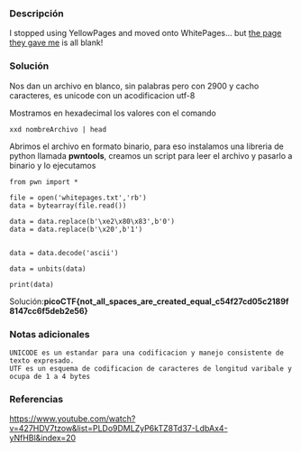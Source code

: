 
### Descripción 
I stopped using YellowPages and moved onto WhitePages... but [the page they gave me](https://jupiter.challenges.picoctf.org/static/74274b96fe966126a1953c80762af80d/whitepages.txt) is all blank!
### Solución
Nos dan un archivo en blanco, sin palabras pero con 2900 y cacho caracteres, es unicode con un acodificacion utf-8

Mostramos en hexadecimal los valores con el comando 

	xxd nombreArchivo | head

Abrimos el archivo en formato binario, para eso instalamos una libreria de python llamada **pwntools**, creamos un script para leer el archivo y pasarlo a binario y lo ejecutamos 

	from pwn import *
	
	file = open('whitepages.txt','rb')
	data = bytearray(file.read())
	
	data = data.replace(b'\xe2\x80\x83',b'0')
	data = data.replace(b'\x20',b'1')
	
	
	data = data.decode('ascii')
	
	data = unbits(data)
	
	print(data)

Solución:**picoCTF{not_all_spaces_are_created_equal_c54f27cd05c2189f8147cc6f5deb2e56}**
### Notas adicionales
	UNICODE es un estandar para una codificacion y manejo consistente de texto expresado. 
	UTF es un esquema de codificacion de caracteres de longitud varibale y ocupa de 1 a 4 bytes
### Referencias 
https://www.youtube.com/watch?v=427HDV7tzow&list=PLDo9DMLZyP6kTZ8Td37-LdbAx4-yNfHBl&index=20
